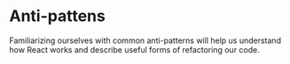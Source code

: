 # Anti-pattens

Familiarizing ourselves with common anti-patterns will help us understand how React works and describe useful forms of refactoring our code.